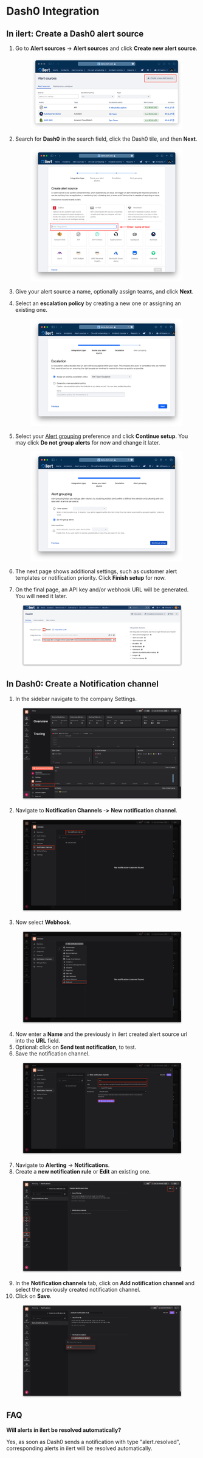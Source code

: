 # Dash0 Integration

## In ilert: Create a Dash0 alert source&#x20;

1.  Go to **Alert sources** -> **Alert sources** and click **Create new alert source**.

    <figure><img src="../../.gitbook/assets/Screenshot 2023-08-28 at 10.21.10.png" alt=""><figcaption></figcaption></figure>
2.  Search for **Dash0** in the search field, click the Dash0 tile, and then **Next**.&#x20;

    <figure><img src="../../.gitbook/assets/Screenshot 2023-08-28 at 10.24.23.png" alt=""><figcaption></figcaption></figure>
3. Give your alert source a name, optionally assign teams, and click **Next**.
4.  Select an **escalation policy** by creating a new one or assigning an existing one.

    <figure><img src="../../.gitbook/assets/Screenshot 2023-08-28 at 11.37.47.png" alt=""><figcaption></figcaption></figure>
5.  Select your [Alert grouping](../../alerting/alert-sources.md#alert-grouping) preference and click **Continue setup**. You may click **Do not group alerts** for now and change it later.&#x20;

    <figure><img src="../../.gitbook/assets/Screenshot 2023-08-28 at 11.38.24.png" alt=""><figcaption></figcaption></figure>
6. The next page shows additional settings, such as customer alert templates or notification priority. Click **Finish setup** for now.
7. On the final page, an API key and/or webhook URL will be generated. You will need it later.

<figure><img src="../../.gitbook/assets/il-1 (5).png" alt="" width="563"><figcaption></figcaption></figure>

## In Dash0: Create a  Notification channel

1. In the sidebar navigate to the company Settings.

<figure><img src="../../.gitbook/assets/1-2 (3).png" alt=""><figcaption></figcaption></figure>

2. Navigate to **Notification Channels** -**>** **New notification channel**.

<figure><img src="../../.gitbook/assets/2-2 (2).png" alt=""><figcaption></figcaption></figure>

3. Now select **Webhook**.

<figure><img src="../../.gitbook/assets/3-2 (3).png" alt=""><figcaption></figcaption></figure>

4. Now enter a **Name** and the previously in ilert created alert source url into the **URL** field.
5. Optional: click on **Send test notification**, to test.
6. Save the notification channel.

<figure><img src="../../.gitbook/assets/4-2 (2).png" alt=""><figcaption></figcaption></figure>

7. Navigate to **Alerting** -> **Notifications**.
8. Create a **new notification rule** or **Edit** an existing one.

<figure><img src="../../.gitbook/assets/5 (13).png" alt=""><figcaption></figcaption></figure>

9. In the **Notification channels** tab, click on **Add notification channel** and select the previously created notification channel.
10. Click on **Save**.

<figure><img src="../../.gitbook/assets/6 (14).png" alt=""><figcaption></figcaption></figure>

## FAQ <a href="#faq" id="faq"></a>

**Will alerts in ilert be resolved automatically?**

Yes, as soon as Dash0 sends a notification with type "alert.resolved", corresponding alerts in ilert will be resolved automatically.
